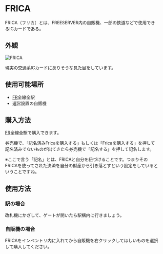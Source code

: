 # FRICA

FRICA（フリカ）とは、FREESERVER内の自販機、一部の鉄道などで使用できるICカードである。

## 外観

![FRICA](https://cdn.jsdelivr.net/gh/freeserverproject/texture/pack/assets/minecraft/textures/item/frica2.png)

現実の交通系ICカードにありそうな見た目をしています。

## 使用可能場所

- [FR](/transports/train/fr/)全線全駅
- 運営設置の自販機

## 購入方法

[FR](/transports/train/fr/)全線全駅で購入できます。

券売機で、「記名済みFricaを購入する」もしくは「Fricaを購入する」を押して記名済みでないものが出てきたら券売機で「記名する」を押して記名します。

※ここで言う「記名」とは、FRICAと自分を紐づけることです。つまりそのFRICAを使ってされた決済を自分の財産から引き落とすという設定をしているということですね。

## 使用方法

### 駅の場合

改札機にかざして、ゲートが開いたら駅構内に行きましょう。

<!--
動画撮る。
-->

### 自販機の場合

FRICAをインベントリ内に入れてから自販機を右クリックしてほしいものを選択して購入してください。

<!--
資料画像撮る
!-->
